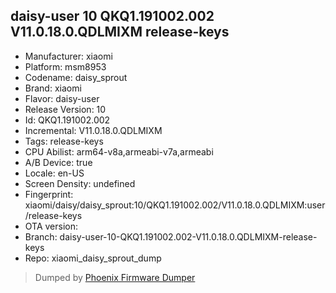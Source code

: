## daisy-user 10 QKQ1.191002.002 V11.0.18.0.QDLMIXM release-keys
- Manufacturer: xiaomi
- Platform: msm8953
- Codename: daisy_sprout
- Brand: xiaomi
- Flavor: daisy-user
- Release Version: 10
- Id: QKQ1.191002.002
- Incremental: V11.0.18.0.QDLMIXM
- Tags: release-keys
- CPU Abilist: arm64-v8a,armeabi-v7a,armeabi
- A/B Device: true
- Locale: en-US
- Screen Density: undefined
- Fingerprint: xiaomi/daisy/daisy_sprout:10/QKQ1.191002.002/V11.0.18.0.QDLMIXM:user/release-keys
- OTA version: 
- Branch: daisy-user-10-QKQ1.191002.002-V11.0.18.0.QDLMIXM-release-keys
- Repo: xiaomi_daisy_sprout_dump


>Dumped by [Phoenix Firmware Dumper](https://github.com/DroidDumps/phoenix_firmware_dumper)
